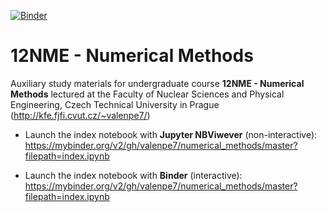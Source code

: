 [![Binder](https://mybinder.org/badge_logo.svg)](https://mybinder.org/v2/gh/valenpe7/numerical_methods/master?filepath=index.ipynb)

# 12NME - Numerical Methods

Auxiliary study materials for undergraduate course <b>12NME - Numerical Methods</b> lectured at the Faculty of Nuclear Sciences and Physical Engineering, Czech Technical University in Prague (http://kfe.fjfi.cvut.cz/~valenpe7/)

* Launch the index notebook with **Jupyter NBViwever** (non-interactive): https://mybinder.org/v2/gh/valenpe7/numerical_methods/master?filepath=index.ipynb

* Launch the index notebook with **Binder** (interactive): https://mybinder.org/v2/gh/valenpe7/numerical_methods/master?filepath=index.ipynb

